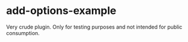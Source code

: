 # add-options-example
Very crude plugin. Only for testing purposes and not intended for public consumption.
